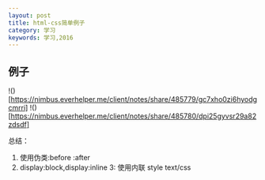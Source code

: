 ```yaml
---
layout: post
title: html-css简单例子
category: 学习
keywords: 学习,2016
---
```



## 例子

!()[https://nimbus.everhelper.me/client/notes/share/485779/gc7xho0zi6hyodgcmrri]
!()[https://nimbus.everhelper.me/client/notes/share/485780/dpi25gyvsr29a82zdsdf]



总结：
1. 使用伪类:before :after 
2. display:block,display:inline
3: 使用内联 style text/css

